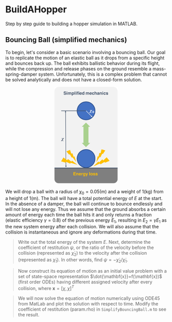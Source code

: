 # BuildAHopper
Step by step guide to building a hopper simulation in MATLAB.

## Bouncing Ball (simplified mechanics)
To begin, let's consider a basic scenario involving a bouncing ball. 
Our goal is to replicate the motion of an elastic ball as it drops from a specific height and bounces back up. 
The ball exhibits ballistic behavior during its flight, while the compression and release phases on the ground resemble a mass-spring-damper system.
Unfortunately, this is a complex problem that cannot be solved analytically and does not have a closed-form solution.

<p align="center">
<img src="figs/fig1.png" alt="Simplified mechanics of a bouncing ball" height="300"/>
</p>

We will drop a ball with a radius of $\chi_0=0.05(\text{m})$ and a weight of $1(\text{kg})$ from a height of $1(\text{m})$. 
The ball will have a total potential energy of $E$ at the start. 
In the absence of a damper, the ball will continue to bounce endlessly and will not lose any energy.
Thus we assume that the ground absorbs a certain amount of energy each time the ball hits it and only returns a fraction (elastic efficiency $\gamma=0.8$) of the previous energy $E_1$, resulting in $E_2=\gamma E_1$ as the new system energy after each collision. 
We will also assume that the collision is instantaneous and ignore any deformations during that time.

> Write out the total energy of the system $E$. Next, determine the coefficient of restitution $\psi$, or the ratio of the velocity before the collision (represented as $\dot{\chi}_2$) to the velocity after the collision (represented as $\dot{\chi}_1$). In other words, find $\psi=-\dot{\chi}_2/\dot{\chi}_1$.

> Now construct its equation of motion as an initial value problem with a set of state-space representation $\dot{\mathbf{x}}=f(\mathbf{x})$ (first order ODEs) having different assigned velocity after every collision, where $\mathbf{x}=\left[\chi,\dot{\chi}\right]^T$

> We will now solve the equation of motion numerically using ODE45 from MatLab and plot the solution with respect to time. Modify the coefficient of restitution (param.rho) in `SimplifyBouncingBall.m` to see the result.
